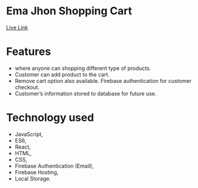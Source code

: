 # Ema Jhon Shopping Cart

[Live Link](https://simple-ema-jhon-app.web.app/)

# Features 
* where anyone can shopping different type of products.
* Customer can add product to the cart.
* Remove cart option also available. Firebase authentication for customer checkout.
* Customer’s information stored to database for future use.

# Technology used

* JavaScript,
* ES6,
* React,
* HTML,
* CSS,
* Firebase Authentication (Email),
* Firebase Hosting,
* Local Storage.

